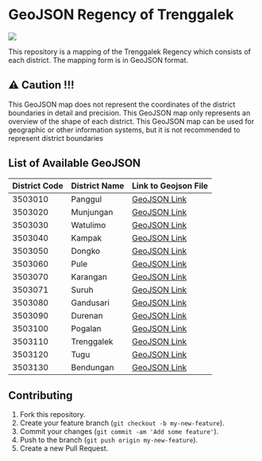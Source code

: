 # GeoJSON Regency of Trenggalek

![](https://img.shields.io/badge/Project%20Status-Under%20Development-orange)

This repository is a mapping of the Trenggalek Regency which consists of each district. The mapping form is in GeoJSON format.

## ⚠️ Caution !!!

This GeoJSON map does not represent the coordinates of the district boundaries in detail and precision. This GeoJSON map only represents an overview of the shape of each district. This GeoJSON map can be used for geographic or other information systems, but it is not recommended to represent district boundaries

## List of Available GeoJSON

| District Code | District Name | Link to Geojson File |
| ------------- | ------------- | -------------------- |
| 3503010       | Panggul       | [GeoJSON Link](3503010/3503010.geojson) |
| 3503020       | Munjungan     | [GeoJSON Link](3503020/3503020.geojson) |
| 3503030       | Watulimo      | [GeoJSON Link](3503030/3503030.geojson) |
| 3503040       | Kampak        | [GeoJSON Link](3503040/3503040.geojson) |
| 3503050       | Dongko        | [GeoJSON Link](3503050/3503050.geojson) |
| 3503060       | Pule          | [GeoJSON Link](3503060/3503060.geojson) |
| 3503070       | Karangan      | [GeoJSON Link](3503070/3503070.geojson) |
| 3503071       | Suruh         | [GeoJSON Link](3503071/3503071.geojson) |
| 3503080       | Gandusari     | [GeoJSON Link](3503080/3503080.geojson) |
| 3503090       | Durenan       | [GeoJSON Link](3503090/3503090.geojson) |
| 3503100       | Pogalan       | [GeoJSON Link](3503100/3503100.geojson) |
| 3503110       | Trenggalek    | [GeoJSON Link](3503110/3503110.geojson) |
| 3503120       | Tugu          | [GeoJSON Link](3503120/3503120.geojson) |
| 3503130       | Bendungan     | [GeoJSON Link](3503130/3503130.geojson) |

## Contributing

1. Fork this repository.
2. Create your feature branch (`git checkout -b my-new-feature`).
3. Commit your changes (`git commit -am 'Add some feature'`).
4. Push to the branch (`git push origin my-new-feature`).
5. Create a new Pull Request.